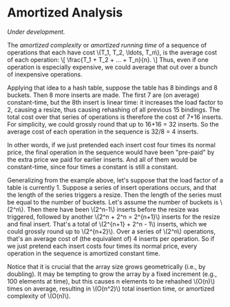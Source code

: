 # Amortized Analysis

*Under development.*

The *amortized complexity* or *amortized running time* of a sequence
of operations that each have cost \\(T_1, T_2, \ldots, T_n\\), 
is the average cost of each operation: 
\\[
\frac{T_1 + T_2 + ... + T_n}{n}.
\\]
Thus, even if one operation is especially expensive, we could average
that out over a bunch of inexpensive operations.

Applying that idea to a hash table, suppose the table has 8 bindings and 8
buckets.  Then 8 more inserts are made. The first 7 are (on average)
constant-time, but the 8th insert is linear time:  it increases the
load factor to 2, causing a resize, thus causing rehashing of all
previous 15 bindings. The total cost over that series of operations is
therefore the cost of 7+16 inserts. For simplicity, we could grossly
round that up to 16+16 = 32 inserts. So the average cost of each operation 
in the sequence is 32/8 = 4 inserts.

In other words, if we just pretended each insert cost four times its normal
price, the final operation in the sequence would have been "pre-paid" by
the extra price we paid for earlier inserts. And all of them would be
constant-time, since four times a constant is still a constant.

Generalizing from the example above, let's suppose that the load factor
of a table is currently 1.  Suppose a series of insert operations
occurs, and that the length of the series triggers a resize.  Then the
length of the series must be equal to the number of buckets.  Let's
assume the number of buckets is \\(2^n\\).  Then there have been
\\(2^n-1\\) inserts before the resize was triggered, followed by another
\\(2^n + 2^n = 2^{n+1}\\) inserts for the resize and final insert.
That's a total of \\(2^{n+1} + 2^n - 1\\) inserts, which we could
grossly round up to \\(2^{n+2}\\).  Over a series of \\(2^n\\)
operations, that's an average cost of (the equivalent of) 4 inserts per
operation.  So if we just pretend each insert costs four times its
normal price, every operation in the sequence is amortized constant time.

Notice that it is crucial that the array size grows geometrically
(i.e., by doubling). It may be tempting to grow the array by a fixed increment
(e.g., 100 elements at time), but this causes n elements to be rehashed
\\(O(n)\\) times on average, resulting in \\(O(n^2)\\) total insertion time, or
amortized complexity of \\(O(n)\\).